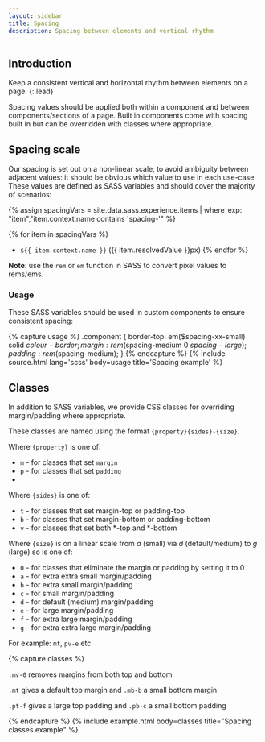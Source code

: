 ```yaml
---
layout: sidebar
title: Spacing
description: Spacing between elements and vertical rhythm
---
```


## Introduction

Keep a consistent vertical and horizontal rhythm between elements on a page.
{:.lead}

Spacing values should be applied both within a component and between components/sections of a page. Built in components come with spacing built in but can be overridden with classes where appropriate.

## Spacing scale

Our spacing is set out on a non-linear scale, to avoid ambiguity between adjacent values: it should be obvious which value to use in each use-case. These values are defined as SASS variables and should cover the majority of scenarios:

{% assign spacingVars = site.data.sass.experience.items | where_exp: "item","item.context.name contains 'spacing-'" %}

{% for item in spacingVars %}
- `${{ item.context.name }}` ({{ item.resolvedValue }}px)
{% endfor %}

**Note**: use the `rem` or `em` function in SASS to convert pixel values to rems/ems.

### Usage

These SASS variables should be used in custom components to ensure consistent spacing:

{% capture usage %}
.component {
    border-top: em($spacing-xx-small) solid $colour-border;
    margin: rem($spacing-medium 0 $spacing-large);
    padding: rem($spacing-medium);
}
{% endcapture %}
{% include source.html lang='scss' body=usage title='Spacing example' %}

## Classes

In addition to SASS variables, we provide CSS classes for overriding margin/padding where appropriate.

These classes are named using the format `{property}{sides}-{size}`.

Where `{property}` is one of:

- `m` - for classes that set `margin`
- `p` - for classes that set `padding`
- 
Where `{sides}` is one of:

- `t` - for classes that set margin-top or padding-top
- `b` - for classes that set margin-bottom or padding-bottom
- `v` - for classes that set both *-top and *-bottom

Where `{size}` is on a linear scale from *a* (small) via *d* (default/medium) to *g* (large) so is one of:

- `0` - for classes that eliminate the margin or padding by setting it to 0
- `a` - for extra extra small margin/padding
- `b` - for extra small margin/padding
- `c` - for small margin/padding
- `d` - for default (medium) margin/padding
- `e` - for large margin/padding
- `f` - for extra large margin/padding
- `g` - for extra extra large margin/padding

For example: `mt`, `pv-e` etc

{% capture classes %}
<p class="mv-0">
    <code>.mv-0</code> removes margins from both top and bottom
</p>
<p class="mt mb-b">
    <code>.mt</code> gives a default top margin and <code>.mb-b</code> a small bottom margin
</p>
<p class="pt-f pb-c">
    <code>.pt-f</code> gives a large top padding and <code>.pb-c</code> a small bottom padding 
</p>
{% endcapture %}
{% include example.html body=classes title="Spacing classes example" %}